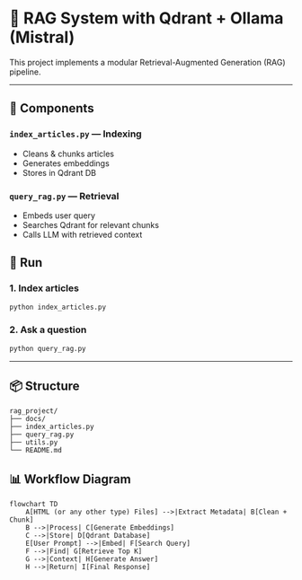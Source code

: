 # 🧠 RAG System with Qdrant + Ollama (Mistral)

This project implements a modular Retrieval-Augmented Generation (RAG) pipeline.

---

## 🔧 Components

### `index_articles.py` — Indexing
- Cleans & chunks articles
- Generates embeddings
- Stores in Qdrant DB

### `query_rag.py` — Retrieval
- Embeds user query
- Searches Qdrant for relevant chunks
- Calls LLM with retrieved context

## 🧪 Run

### 1. Index articles

```bash
python index_articles.py
```

### 2. Ask a question

```bash
python query_rag.py
```

---

## 📦 Structure

```
rag_project/
├── docs/
├── index_articles.py
├── query_rag.py
├── utils.py
└── README.md
```




## 📊 Workflow Diagram

```mermaid
flowchart TD
    A[HTML (or any other type) Files] -->|Extract Metadata| B[Clean + Chunk]
    B -->|Process| C[Generate Embeddings]
    C -->|Store| D[Qdrant Database]
    E[User Prompt] -->|Embed| F[Search Query]
    F -->|Find| G[Retrieve Top K]
    G -->|Context| H[Generate Answer]
    H -->|Return| I[Final Response]
```
